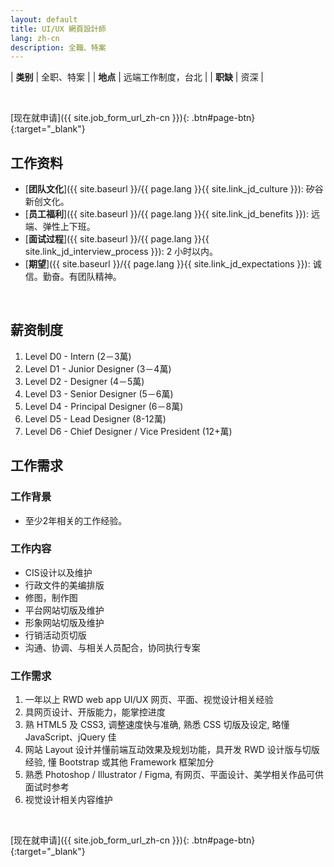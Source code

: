 ```yaml
---
layout: default
title: UI/UX 網頁設計師
lang: zh-cn
description: 全職、特案
---
```




| **类别** | 全职、特案 |
| **地点** | 远端工作制度，台北 |
| **职缺** | 资深 |

<br>

[现在就申请]({{ site.job_form_url_zh-cn }}){: .btn#page-btn}{:target="_blank"}

## 工作资料
- [**团队文化**]({{ site.baseurl }}/{{ page.lang }}{{ site.link_jd_culture }}): 矽谷新创文化。
- [**员工福利**]({{ site.baseurl }}/{{ page.lang }}{{ site.link_jd_benefits }}): 远端、弹性上下班。
- [**面试过程**]({{ site.baseurl }}/{{ page.lang }}{{ site.link_jd_interview_process }}): 2 小时以内。
- [**期望**]({{ site.baseurl }}/{{ page.lang }}{{ site.link_jd_expectations }}): 诚信。勤奋。有团队精神。

<br>

## 薪资制度

1. Level D0 - Intern (2－3萬)
1. Level D1 - Junior Designer (3－4萬)
1. Level D2 - Designer (4－5萬)
1. Level D3 - Senior Designer (5－6萬)
1. Level D4 - Principal Designer (6－8萬)
1. Level D5 - Lead Designer (8-12萬)
1. Level D6 - Chief Designer / Vice President (12+萬)

## 工作需求

### 工作背景
- 至少2年相关的工作经验。

### 工作内容
- CIS设计以及维护
- 行政文件的美编排版
- 修图，制作图
- 平台网站切版及维护
- 形象网站切版及维护
- 行销活动页切版
- 沟通、协调、与相关人员配合，协同执行专案

### 工作需求
1. 一年以上 RWD web app UI/UX 网页、平面、视觉设计相关经验
2. 具网页设计、开版能力，能掌控进度
3. 熟 HTML5 及 CSS3, 调整速度快与准确, 熟悉 CSS 切版及设定, 略懂 JavaScript、jQuery 佳
4. 网站 Layout 设计并懂前端互动效果及规划功能，具开发 RWD 设计版与切版经验,
懂 Bootstrap 或其他 Framework 框架加分
5. 熟悉 Photoshop / Illustrator / Figma, 有网页、平面设计、美学相关作品可供面试时参考
6. 视觉设计相关内容维护

<br>

[现在就申请]({{ site.job_form_url_zh-cn }}){: .btn#page-btn}{:target="_blank"}

<br>

